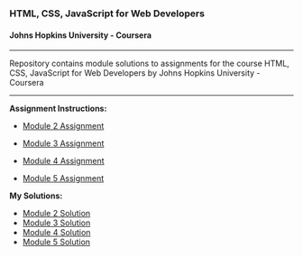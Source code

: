 ### HTML, CSS, JavaScript for Web Developers
#### Johns Hopkins University - Coursera

---
Repository contains module solutions to assignments for the course HTML, CSS, JavaScript for Web Developers by Johns Hopkins University - Coursera

---
**Assignment Instructions:**

- [Module 2 Assignment](https://github.com/jhu-ep-coursera/fullstack-course4/blob/master/assignments/assignment2/Assignment-2.md)

- [Module 3 Assignment](https://github.com/jhu-ep-coursera/fullstack-course4/blob/master/assignments/assignment3/Assignment-3.md)

- [Module 4 Assignment](https://github.com/jhu-ep-coursera/fullstack-course4/blob/master/assignments/assignment4/Assignment-4.md)

- [Module 5 Assignment](https://github.com/jhu-ep-coursera/fullstack-course4/blob/master/assignments/assignment5/Assignment-5.md)

**My Solutions:**

- [Module 2 Solution](https://julianadecarvalho.github.io/module2-solution/)
- [Module 3 Solution](https://julianadecarvalho.github.io/module3-solution/)
- [Module 4 Solution]()
- [Module 5 Solution]()
